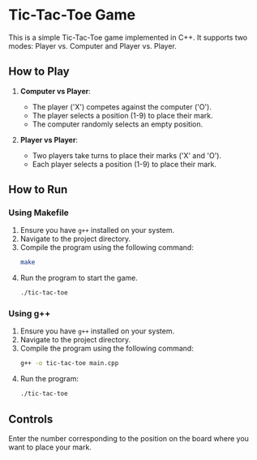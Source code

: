 # Tic-Tac-Toe Game

This is a simple Tic-Tac-Toe game implemented in C++. It supports two modes: Player vs. Computer and Player vs. Player.

## How to Play

1. **Computer vs Player**:
   - The player ('X') competes against the computer ('O').
   - The player selects a position (1-9) to place their mark.
   - The computer randomly selects an empty position.

2. **Player vs Player**:
   - Two players take turns to place their marks ('X' and 'O').
   - Each player selects a position (1-9) to place their mark.

## How to Run

### Using Makefile

1. Ensure you have `g++` installed on your system.
2. Navigate to the project directory.
3. Compile the program using the following command:
   ```bash
   make
   ```
5. Run the program to start the game.
   ```bash
   ./tic-tac-toe
   ```

### Using g++

1. Ensure you have `g++` installed on your system.
2. Navigate to the project directory.
3. Compile the program using the following command:
   ```bash 
   g++ -o tic-tac-toe main.cpp
   ```
4. Run the program:
   ```bash
   ./tic-tac-toe
   ```
## Controls
Enter the number corresponding to the position on the board where you want to place your mark.
